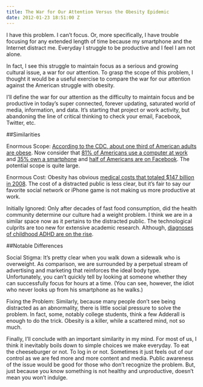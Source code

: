 ```yaml
---
title: The War for Our Attention Versus the Obesity Epidemic
date: 2012-01-23 18:51:00 Z
---
```


I have this problem. I can’t focus. Or, more specifically, I have trouble focusing for any extended length of time because my smartphone and the Internet distract me. Everyday I struggle to be productive and I feel I am not alone.

In fact, I see this struggle to maintain focus as a serious and growing cultural issue, a war for our attention. To grasp the scope of this problem, I thought it would be a useful exercise to compare the war for our attention against the American struggle with obesity.

I’ll define the war for our attention as the difficulty to maintain focus and be productive in today’s super connected, forever updating, saturated world of media, information, and data. It’s starting that project or work activity, but abandoning the line of critical thinking to check your email, Facebook, Twitter, etc.

##Similarities

Enormous Scope: [According to the CDC, about one third of American adults are obese](http://www.cdc.gov/obesity/data/adult.html "According to the CDC, about one third of American adults are obese"). Now consider that [81% of Americans use a computer at work](http://ipad.npr.org/programs/specials/poll/technology/ "81% of Americans use a computer at work") and [35% own a smartphone](http://news.consumerreports.org/electronics/2011/07/more-americans-own-smart-phones-than-passports.html "35% own a smartphone") and [half of Americans are on Facebook](http://www.pcmag.com/article2/0,2817,2382638,00.asp "half of Americans are on Facebook"). The potential scope is quite large.

Enormous Cost: Obesity has obvious [medical costs that totaled $147 billion in 2008](http://www.cdc.gov/obesity/data/adult.html "medical costs that totaled $147 billion in 2008"). The cost of a distracted public is less clear, but it’s fair to say our favorite social network or iPhone game is not making us more productive at work.

Initially Ignored: Only after decades of fast food consumption, did the health community determine our culture had a weight problem. I think we are in a similar space now as it pertains to the distracted public. The technological culprits are too new for extensive academic research. Although, [diagnoses of childhood ADHD are on the rise](http://www.cdc.gov/nchs/data/databriefs/db70.htm "diagnoses of childhood ADHD are on the rise").

##Notable Differences

Social Stigma: It’s pretty clear when you walk down a sidewalk who is overweight. As comparison, we are surrounded by a perpetual stream of advertising and marketing that reinforces the ideal body type. Unfortunately, you can’t quickly tell by looking at someone whether they can successfully focus for hours at a time. (You can see, however, the idiot who never looks up from his smartphone as he walks.)

Fixing the Problem: Similarly, because many people don’t see being distracted as an abnormality, there is little social pressure to solve the problem. In fact, some, notably college students, think a few Adderall is enough to do the trick. Obesity is a killer, while a scattered mind, not so much.

Finally, I’ll conclude with an important similarity in my mind. For most of us, I think it inevitably boils down to simple choices we make everyday. To eat the cheeseburger or not. To log in or not. Sometimes it just feels out of our control as we are fed more and more content and media. Public awareness of the issue would be good for those who don’t recognize the problem. But, just because you know something is not healthy and unproductive, doesn’t mean you won’t indulge.
